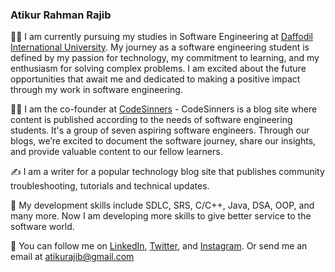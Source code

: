 ### Atikur Rahman Rajib

👋🏻   I am currently pursuing my studies in Software Engineering at [Daffodil International University](https://daffodilvarsity.edu.bd/). My journey as a software engineering student is defined by my passion for technology, my commitment to learning, and my enthusiasm for solving complex problems. I am excited about the future opportunities that await me and dedicated to making a positive impact through my work in software engineering.

👋🏻   I am the co-founder at [CodeSinners](https://www.codesinners.com) - CodeSinners is a blog site where content is published according to the needs of software engineering students. It's a group of seven aspiring software engineers. Through our blogs, we’re excited to document the software journey, share our insights, and provide valuable content to our fellow learners.

✍️   I am a writer for a popular technology blog site that publishes community troubleshooting, tutorials and technical updates.

🌱   My development skills include SDLC, SRS, C/C++, Java, DSA, OOP, and many more. Now I am developing more skills to give better service to the software world.

🐢   You can follow me on [LinkedIn](https://www.linkedin.com/in/atikurajib), [Twitter](https://www.twitter.com/atikurajib), and [Instagram](https://www.instagram.com/atikurajib). Or send me an email at atikurajib@gmail.com








